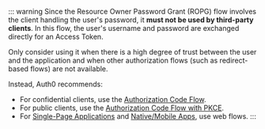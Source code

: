 ::: warning
Since the Resource Owner Password Grant (ROPG) flow involves the client handling the user's password, it **must not be used by third-party clients**. In this flow, the user's username and password are exchanged directly for an Access Token.

Only consider using it when there is a high degree of trust between the user and the application and when other authorization flows (such as redirect-based flows) are not available.

Instead, Auth0 recommends: 
* For confidential clients, use the [Authorization Code Flow](/flows/concepts/auth-code).
* For public clients, use the [Authorization Code Flow with PKCE](/flows/concepts/auth-code-pkce).
* For [Single-Page Applications](/flows/concepts/implicit) and [Native/Mobile Apps](/flows/concepts/auth-code-pkce), use web flows.
:::